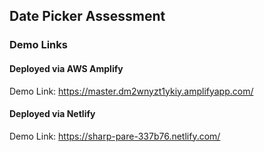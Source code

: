 ## Date Picker Assessment


### Demo Links

#### Deployed via AWS Amplify
 Demo Link: https://master.dm2wnyzt1ykiy.amplifyapp.com/
#### Deployed via Netlify
 Demo Link: https://sharp-pare-337b76.netlify.com/